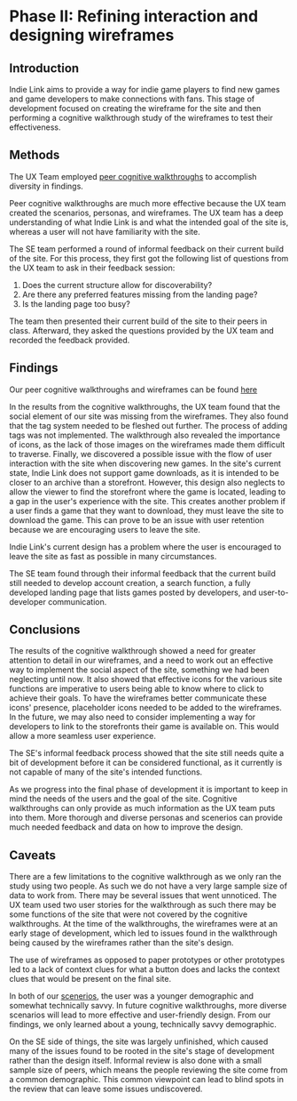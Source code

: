 # Phase II: Refining interaction and designing wireframes

## Introduction

Indie Link aims to provide a way for indie game players to find new games and game developers to make connections with fans. This stage of development focused on creating the wireframe for the site and then performing a cognitive walkthrough study of the wireframes to test their effectiveness. 

## Methods

The UX Team employed [peer cognitive walkthroughs](/wireframes/Cognitive%20Walkthroughs/README.md) to accomplish diversity in findings.

Peer cognitive walkthroughs are much more effective because the UX team created the scenarios, personas, and wireframes. The UX team has a deep understanding of what Indie Link is and what the intended goal of the site is, whereas a user will not have familiarity with the site.

The SE team performed a round of informal feedback on their current build of the site. For this process, they first got the following list of questions from the UX team to ask in their feedback session: 
1. Does the current structure allow for discoverability?
2. Are there any preferred features missing from the landing page?
3. Is the landing page too busy?

The team then presented their current build of the site to their peers in class. Afterward, they asked the questions provided by the UX team and recorded the feedback provided. 

## Findings

Our peer cognitive walkthroughs and wireframes can be found [here](/wireframes/Cognitive%20Walkthroughs/README.md)

In the results from the cognitive walkthroughs, the UX team found that the social element of our site was missing from the wireframes. They also found that the tag system needed to be fleshed out further. The process of adding tags was not implemented. The walkthrough also revealed the importance of icons, as the lack of those images on the wireframes made them difficult to traverse. Finally, we discovered a possible issue with the flow of user interaction with the site when discovering new games. In the site's current state, Indie Link does not support game downloads, as it is intended to be closer to an archive than a storefront. However, this design also neglects to allow the viewer to find the storefront where the game is located, leading to a gap in the user's experience with the site. This creates another problem if a user finds a game that they want to download, they must leave the site to download the game. This can prove to be an issue with user retention because we are encouraging users to leave the site.

Indie Link's current design has a problem where the user is encouraged to leave the site as fast as possible in many circumstances.

The SE team found through their informal feedback that the current build still needed to develop account creation, a search function, a fully developed landing page that lists games posted by developers, and user-to-developer communication. 

## Conclusions

The results of the cognitive walkthrough showed a need for greater attention to detail in our wireframes, and a need to work out an effective way to implement the social aspect of the site, something we had been neglecting until now. It also showed that effective icons for the various site functions are imperative to users being able to know where to click to achieve their goals. To have the wireframes better communicate these icons' presence, placeholder icons needed to be added to the wireframes. In the future, we may also need to consider implementing a way for developers to link to the storefronts their game is available on. This would allow a more seamless user experience.

The SE's informal feedback process showed that the site still needs quite a bit of development before it can be considered functional, as it currently is not capable of many of the site's intended functions. 

As we progress into the final phase of development it is important to keep in mind the needs of the users and the goal of the site. Cognitive walkthroughs can only provide as much information as the UX team puts into them. More thorough and diverse personas and scenerios can provide much needed feedback and data on how to improve the design.

## Caveats

There are a few limitations to the cognitive walkthrough as we only ran the study using two people. As such we do not have a very large sample size of data to work from. There may be several issues that went unnoticed. The UX team used two user stories for the walkthrough as such there may be some functions of the site that were not covered by the cognitive walkthroughs. At the time of the walkthroughs, the wireframes were at an early stage of development, which led to issues found in the walkthrough being caused by the wireframes rather than the site's design. 

The use of wireframes as opposed to paper prototypes or other prototypes led to a lack of context clues for what a button does and lacks the context clues that would be present on the final site. 

In both of our [scenerios](/personas/README.md), the user was a younger demographic and somewhat technically savvy. In future cognitive walkthroughs, more diverse scenarios will lead to more effective and user-friendly design. From our findings, we only learned about a young, technically savvy demographic. 

On the SE side of things, the site was largely unfinished, which caused many of the issues found to be rooted in the site's stage of development rather than the design itself. Informal review is also done with a small sample size of peers, which means the people reviewing the site come from a common demographic. This common viewpoint can lead to blind spots in the review that can leave some issues undiscovered. 
